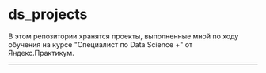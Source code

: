 # ds_projects

В этом репозитории хранятся проекты, выполненные мной по ходу обучения на курсе "Специалист по Data Science +" от Яндекс.Практикум.
<hr>
